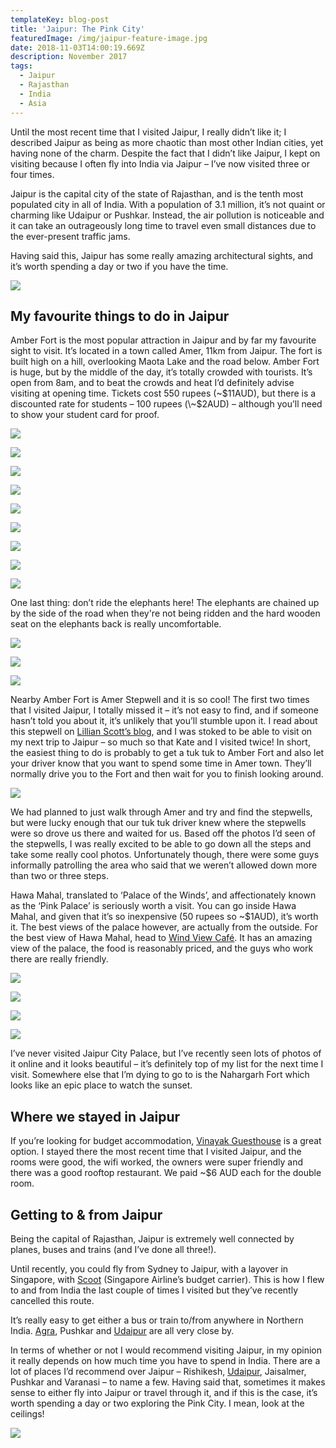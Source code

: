 ```yaml
---
templateKey: blog-post
title: 'Jaipur: The Pink City'
featuredImage: /img/jaipur-feature-image.jpg
date: 2018-11-03T14:00:19.669Z
description: November 2017
tags:
  - Jaipur
  - Rajasthan
  - India
  - Asia
---
```

Until the most recent time that I visited Jaipur, I really didn’t like it; I described Jaipur as being as more chaotic than most other Indian cities, yet having none of the charm. Despite the fact that I didn’t like Jaipur, I kept on visiting because I often fly into India via Jaipur – I’ve now visited three or four times.

Jaipur is the capital city of the state of Rajasthan, and is the tenth most populated city in all of India. With a population of 3.1 million, it’s not quaint or charming like Udaipur or Pushkar. Instead, the air pollution is noticeable and it can take an outrageously long time to travel even small distances due to the ever-present traffic jams.

Having said this, Jaipur has some really amazing architectural sights, and it’s worth spending a day or two if you have the time.

![](/img/jaipur-1.jpg)

## My favourite things to do in Jaipur

Amber Fort is the most popular attraction in Jaipur and by far my favourite sight to visit. It’s located in a town called Amer, 11km from Jaipur. The fort is built high on a hill, overlooking Maota Lake and the road below. Amber Fort is huge, but by the middle of the day, it’s totally crowded with tourists. It’s open from 8am, and to beat the crowds and heat I’d definitely advise visiting at opening time. Tickets cost 550 rupees (\~$11AUD), but there is a discounted rate for students – 100 rupees (\~$2AUD) – although you’ll need to show your student card for proof. 

![](/img/jaipur-2.jpg)

![](/img/jaipur-4.jpg)

![](/img/jaipur-5.jpg)

![](/img/jaipur-6.jpg)

![](/img/jaipur-7.jpg)

![](/img/jaipur-8.jpg)

![](/img/jaipur-9.jpg)

![](/img/jaipur-10.jpg)

![](/img/jaipur-12.jpg)

One last thing: don’t ride the elephants here! The elephants are chained up by the side of the road when they're not being ridden and the hard wooden seat on the elephants back is really uncomfortable.

![](/img/jaipur-3.jpg)

![](/img/jaipur-11.jpg)

![](/img/jaipur-17.jpg)

Nearby Amber Fort is Amer Stepwell and it is so cool! The first two times that I visited Jaipur, I totally missed it – it’s not easy to find, and if someone hasn’t told you about it, it’s unlikely that you’ll stumble upon it. I read about this stepwell on [Lillian Scott’s blog](https://www.lillianscott.org/india-nepal/india-the-ultimate-guide/jaipur/), and I was stoked to be able to visit on my next trip to Jaipur – so much so that Kate and I visited twice! In short, the easiest thing to do is probably to get a tuk tuk to Amber Fort and also let your driver know that you want to spend some time in Amer town. They’ll normally drive you to the Fort and then wait for you to finish looking around. 

![](/img/jaipur-23.jpg)

We had planned to just walk through Amer and try and find the stepwells, but were lucky enough that our tuk tuk driver knew where the stepwells were so drove us there and waited for us. Based off the photos I’d seen of the stepwells, I was really excited to be able to go down all the steps and take some really cool photos. Unfortunately though, there were some guys informally patrolling the area who said that we weren’t allowed down more than two or three steps.

Hawa Mahal, translated to ‘Palace of the Winds’, and affectionately known as the ‘Pink Palace’ is seriously worth a visit. You can go inside Hawa Mahal, and given that it’s so inexpensive (50 rupees so ~$1AUD), it’s worth it. The best views of the palace however, are actually from the outside. For the best view of Hawa Mahal, head to [Wind View Café](https://wind-view-cafe.business.site/). It has an amazing view of the palace, the food is reasonably priced, and the guys who work there are really friendly. 

![](/img/jaipur-20.jpg)

![](/img/jaipur-21.jpg)

![](/img/jaipur-22.jpg)

![](/img/jaipur-24.jpg)

I’ve never visited Jaipur City Palace, but I’ve recently seen lots of photos of it online and it looks beautiful – it’s definitely top of my list for the next time I visit. Somewhere else that I’m dying to go to is the Nahargarh Fort which looks like an epic place to watch the sunset.

## Where we stayed in Jaipur

If you’re looking for budget accommodation, [Vinayak Guesthouse](https://www.booking.com/hotel/in/vinayak-guest-house-jaipur.en-gb.html?aid=357026;label=gog235jc-hotel-XX-in-vinayakNguestNhouseNjaipur-unspec-np-com-L%3Aen-O%3AosSx-B%3Achrome-N%3AXX-S%3Abo-U%3AXX-H%3As;sid=a3a8062454383b5c3c6d9609e89a432c;dist=0&keep_landing=1&sb_price_type=total&type=total&) is a great option. I stayed there the most recent time that I visited Jaipur, and the rooms were good, the wifi worked, the owners were super friendly and there was a good rooftop restaurant. We paid ~$6 AUD each for the double room.

## Getting to & from Jaipur

Being the capital of Rajasthan, Jaipur is extremely well connected by planes, buses and trains (and I’ve done all three!).

Until recently, you could fly from Sydney to Jaipur, with a layover in Singapore, with [Scoot](https://www.flyscoot.com/en) (Singapore Airline’s budget carrier). This is how I flew to and from India the last couple of times I visited but they’ve recently cancelled this route. 

It’s really easy to get either a bus or train to/from anywhere in Northern India. [Agra](https://www.ninetyninedays.com.au/blog/twenty-four-hours-in-agra/), Pushkar and [Udaipur](https://www.ninetyninedays.com.au/blog/udaipur-the-whte-city/) are all very close by.

In terms of whether or not I would recommend visiting Jaipur, in my opinion it really depends on how much time you have to spend in India. There are a lot of places I’d recommend over Jaipur – Rishikesh, [Udaipur](https://www.ninetyninedays.com.au/blog/udaipur-the-whte-city/), Jaisalmer, Pushkar and Varanasi – to name a few. Having said that, sometimes it makes sense to either fly into Jaipur or travel through it, and if this is the case, it’s worth spending a day or two exploring the Pink City. I mean, look at the ceilings!

![](/img/jaipur-16.jpg)
